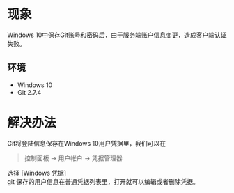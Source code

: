 # 现象

Windows 10中保存Git账号和密码后，由于服务端账户信息变更，造成客户端认证失败。

## 环境
* Windows 10
* Git 2.7.4

# 解决办法

Git将登陆信息保存在Windows 10用户凭据里，我们可以在
> 控制面板 -> 用户帐户 -> 凭据管理器

选择 [Windows 凭据]  
git 保存的用户信息在普通凭据列表里，打开就可以编辑或者删除凭据。